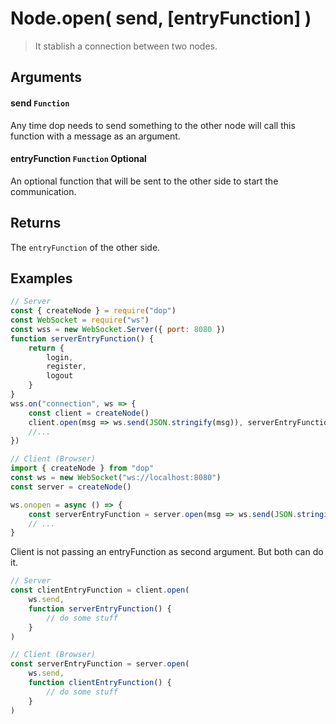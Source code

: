 # Node.open( send, [entryFunction] )

> It stablish a connection between two nodes.

## Arguments

#### send `Function`

Any time dop needs to send something to the other node will call this function with a message as an argument.

#### entryFunction `Function` Optional

An optional function that will be sent to the other side to start the communication.

## Returns

The `entryFunction` of the other side.

## Examples

```js
// Server
const { createNode } = require("dop")
const WebSocket = require("ws")
const wss = new WebSocket.Server({ port: 8080 })
function serverEntryFunction() {
    return {
        login,
        register,
        logout
    }
}
wss.on("connection", ws => {
    const client = createNode()
    client.open(msg => ws.send(JSON.stringify(msg)), serverEntryFunction)
    //...
})

// Client (Browser)
import { createNode } from "dop"
const ws = new WebSocket("ws://localhost:8080")
const server = createNode()

ws.onopen = async () => {
    const serverEntryFunction = server.open(msg => ws.send(JSON.stringify(msg)))
    // ...
}
```

Client is not passing an entryFunction as second argument. But both can do it.

```js
// Server
const clientEntryFunction = client.open(
    ws.send,
    function serverEntryFunction() {
        // do some stuff
    }
)

// Client (Browser)
const serverEntryFunction = server.open(
    ws.send,
    function clientEntryFunction() {
        // do some stuff
    }
)
```
